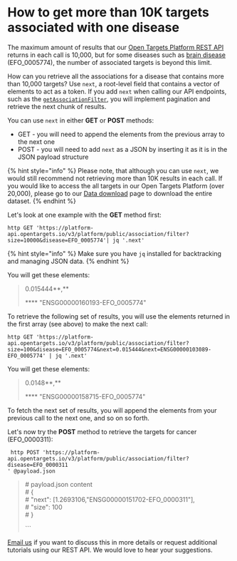 # How to get more than 10K targets associated with one disease

The maximum amount of results that our [Open Targets Platform REST API ](https://platform-api.opentargets.io/v3/platform/docs/swagger-ui)returns in each call is 10,000, but for some diseases such as [brain disease](https://www.targetvalidation.org/disease/EFO_0005774/associations) \(EFO\_0005774\), the number of associated targets is beyond this limit.

How can you retrieve all the associations for a disease that contains more than 10,000 targets? Use `next`, a root-level field that contains a vector of elements to act as a token. If you add `next` when calling our API endpoints, such as the [`getAssociationFilter`](https://platform-api.opentargets.io/v3/platform/docs/swagger-ui#/filter/getAssociationFilter),  you will implement pagination and retrieve the next chunk of results.

You can use `next` in either **GET** or **POST** methods:

* GET - you will need to append the elements from the previous array to the next one
* POST - you will need to add  `next` as a JSON by inserting it as it is in the JSON payload structure

{% hint style="info" %}
Please note, that although you can use `next`, we would still recommend not retrieving more than 10K results in each call. If you would like to access the all targets in our Open Targets Platform \(over 20,000\), please go to our [Data download](https://www.targetvalidation.org/downloads/data) page to download the entire dataset.
{% endhint %}

Let's look at one example with the **GET** method first:

```text
http GET 'https://platform-api.opentargets.io/v3/platform/public/association/filter?size=10000&disease=EFO_0005774'| jq '.next'
```

{% hint style="info" %}
Make sure you have `jq` installed for backtracking and managing JSON data.
{% endhint %}

You will get these elements:

> 0.015444**,**
>
>  **** "ENSG00000160193-EFO\_0005774"

To retrieve the following set of results, you will use the elements returned in the first array \(see above\) to make the next call:

```text
http GET 'https://platform-api.opentargets.io/v3/platform/public/association/filter?size=100&disease=EFO_0005774&next=0.015444&next=ENSG00000103089-EFO_0005774' | jq '.next'
```

You will get these elements:

> 0.0148**,**
>
>  **** "ENSG00000158715-EFO\_0005774"

To fetch the next set of results, you will append the elements from your previous call to the next one, and so on so forth.

Let's now try the **POST** method to retrieve the targets for cancer \(EFO\_0000311\):

```text
 http POST 'https://platform-api.opentargets.io/v3/platform/public/association/filter?disease=EFO_0000311
' @payload.json
```

> \# payload.json content  
> \# {  
> \#     "next": \[1.2693106,"ENSG00000151702-EFO\_0000311"\],  
> \#     "size": 100  
> \# }
>
> \`\`\`

​[Email us](mailto:support@targetvalidation.org) if you want to discuss this in more details or request additional tutorials using our REST API. We would love to hear your suggestions.

  
  
  


